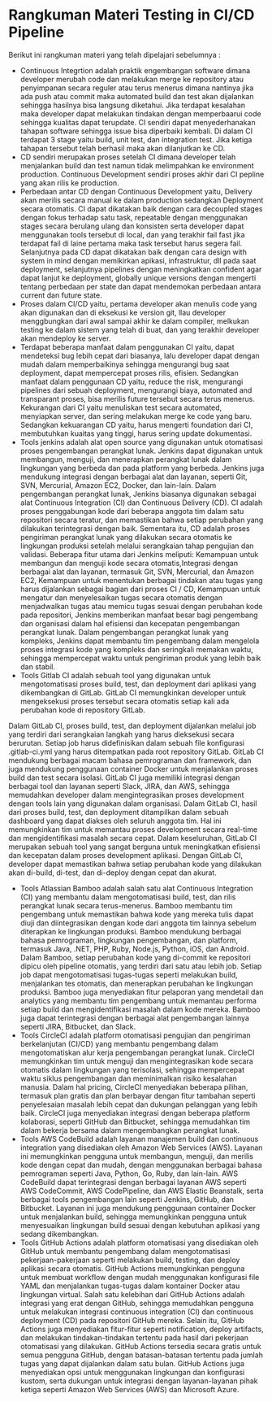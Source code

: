 # Rangkuman Materi Testing in CI/CD Pipeline

Berikut ini rangkuman materi yang telah dipelajari sebelumnya :

* Continuous Integrtion adalah praktik engembangan software dimana developer merubah code dan melakukan merge ke repository atau penyimpanan secara reguler atau terus menerus dimana nantinya jika ada push atau commit maka automated build dan test akan dijalankan sehingga hasilnya bisa langsung diketahui. Jika terdapat kesalahan maka developer dapat melakukan tindakan dengan memperbaarui code sehingga kualitas dapat terupdate. CI sendiri dapat menyederhanakan tahapan software sehingga issue bisa diperbaiki kembali. Di dalam CI terdapat 3 stage yaitu build, unit test, dan integration test. Jika ketiga tahapan tersebut telah berhasil maka akan dilanjutkan ke CD.
* CD sendiri merupakan proses setelah CI dimana developer telah menjalankan build dan test namun tidak melimpahkan ke environment production. Continuous Development sendiri proses akhir dari CI pepline yang akan rilis ke production. 
* Perbedaan antar CD dengan Continuous Development yaitu, Delivery akan merilis secara manual ke dalam production sedangkan Deployment secara otomatis. CI dapat dikatakan baik dengan cara decoupled stages dengan fokus terhadap satu task, repeatable dengan menggunakan stages secara berulang ulang dan konsisten serta developer dapat menggunakan tools tersebut di local, dan yang terakhir fail fast jika terdapat fail di laine pertama maka task tersebut harus segera fail. Selanjutnya pada CD dapat dikatakan baik dengan cara design with system in mind dengan memikirkan apikasi, infrastruktur, dll pada saat deployment, selanjutnya pipelines dengan meningkatkan confident agar dapat lanjut ke deployment, globally unique versions dengan mengerti tentang perbedaan per state dan dapat mendemokan perbedaan antara current dan future state. 
* Proses dalam CI/CD yaitu, pertama developer akan menulis code yang akan digunakan dan di eksekusi ke version git, llau developer menggbungkan dari awal sampai akhir ke dalam compiler, melkukan testing ke dalam sistem yang telah di buat, dan yang terakhir developer akan mendeploy ke server. 
* Terdapat beberapa manfaat dalam penggunakan CI yaitu, dapat mendeteksi bug lebih cepat dari biasanya, lalu developer dapat dengan mudah dalam memperbaikinya sehingga mengurangi bug saat deployment, dapat mempercepat proses rilis, efisien. Sedangkan manfaat dalam penggunaan CD yaitu, reduce the risk, mengurangi pipelines dari sebuah deployment, mengurangi biaya, automated and transparant proses, bisa merilis future tersebut secara terus menerus. Kekurangan dari CI yaitu menuliskan test secara automated, menyiapkan server, dan sering melakukan merge ke code yang baru. Sedangkan kekuarangan CD yaitu, harus mengerti foundation dari CI, membutuhkan kuaitas yang tinggi, harus sering update dokumentasi.  
* Tools jenkins adalah alat open source yang digunakan untuk otomatisasi proses pengembangan perangkat lunak. Jenkins dapat digunakan untuk membangun, menguji, dan menerapkan perangkat lunak dalam lingkungan yang berbeda dan pada platform yang berbeda. Jenkins juga mendukung integrasi dengan berbagai alat dan layanan, seperti Git, SVN, Mercurial, Amazon EC2, Docker, dan lain-lain. Dalam pengembangan perangkat lunak, Jenkins biasanya digunakan sebagai alat Continuous Integration (CI) dan Continuous Delivery (CD). CI adalah proses penggabungan kode dari beberapa anggota tim dalam satu repositori secara teratur, dan memastikan bahwa setiap perubahan yang dilakukan terintegrasi dengan baik. Sementara itu, CD adalah proses pengiriman perangkat lunak yang dilakukan secara otomatis ke lingkungan produksi setelah melalui serangkaian tahap pengujian dan validasi. Beberapa fitur utama dari Jenkins meliputi: Kemampuan untuk membangun dan menguji kode secara otomatis,Integrasi dengan berbagai alat dan layanan, termasuk Git, SVN, Mercurial, dan Amazon EC2, Kemampuan untuk menentukan berbagai tindakan atau tugas yang harus dijalankan sebagai bagian dari proses CI / CD, Kemampuan untuk mengatur dan menyelesaikan tugas secara otomatis dengan menjadwalkan tugas atau memicu tugas sesuai dengan perubahan kode pada repositori, Jenkins memberikan manfaat besar bagi pengembang dan organisasi dalam hal efisiensi dan kecepatan pengembangan perangkat lunak. Dalam pengembangan perangkat lunak yang kompleks, Jenkins dapat membantu tim pengembang dalam mengelola proses integrasi kode yang kompleks dan seringkali memakan waktu, sehingga mempercepat waktu untuk pengiriman produk yang lebih baik dan stabil.
* Tools Gitlab CI adalah sebuah tool yang digunakan untuk mengotomatisasi proses build, test, dan deployment dari aplikasi yang dikembangkan di GitLab. GitLab CI memungkinkan developer untuk mengeksekusi proses tersebut secara otomatis setiap kali ada perubahan kode di repository GitLab.

Dalam GitLab CI, proses build, test, dan deployment dijalankan melalui job yang terdiri dari serangkaian langkah yang harus dieksekusi secara berurutan. Setiap job harus didefinisikan dalam sebuah file konfigurasi .gitlab-ci.yml yang harus ditempatkan pada root repository GitLab. GitLab CI mendukung berbagai macam bahasa pemrograman dan framework, dan juga mendukung penggunaan container Docker untuk menjalankan proses build dan test secara isolasi. GitLab CI juga memiliki integrasi dengan berbagai tool dan layanan seperti Slack, JIRA, dan AWS, sehingga memudahkan developer dalam mengintegrasikan proses development dengan tools lain yang digunakan dalam organisasi. Dalam GitLab CI, hasil dari proses build, test, dan deployment ditampilkan dalam sebuah dashboard yang dapat diakses oleh seluruh anggota tim. Hal ini memungkinkan tim untuk memantau proses development secara real-time dan mengidentifikasi masalah secara cepat. Dalam keseluruhan, GitLab CI merupakan sebuah tool yang sangat berguna untuk meningkatkan efisiensi dan kecepatan dalam proses development aplikasi. Dengan GitLab CI, developer dapat memastikan bahwa setiap perubahan kode yang dilakukan akan di-build, di-test, dan di-deploy dengan cepat dan akurat.     
* Tools Atlassian Bamboo adalah salah satu alat Continuous Integration (CI) yang membantu dalam mengotomatisasi build, test, dan rilis perangkat lunak secara terus-menerus. Bamboo membantu tim pengembang untuk memastikan bahwa kode yang mereka tulis dapat diuji dan diintegrasikan dengan kode dari anggota tim lainnya sebelum diterapkan ke lingkungan produksi. Bamboo mendukung berbagai bahasa pemrograman, lingkungan pengembangan, dan platform, termasuk Java, .NET, PHP, Ruby, Node.js, Python, iOS, dan Android. Dalam Bamboo, setiap perubahan kode yang di-commit ke repositori dipicu oleh pipeline otomatis, yang terdiri dari satu atau lebih job. Setiap job dapat mengotomatisasi tugas-tugas seperti melakukan build, menjalankan tes otomatis, dan menerapkan perubahan ke lingkungan produksi. Bamboo juga menyediakan fitur pelaporan yang mendetail dan analytics yang membantu tim pengembang untuk memantau performa setiap build dan mengidentifikasi masalah dalam kode mereka. Bamboo juga dapat terintegrasi dengan berbagai alat pengembangan lainnya seperti JIRA, Bitbucket, dan Slack.    
* Tools CircleCI adalah platform otomatisasi pengujian dan pengiriman berkelanjutan (CI/CD) yang membantu pengembang dalam mengotomatiskan alur kerja pengembangan perangkat lunak. CircleCI memungkinkan tim untuk menguji dan mengintegrasikan kode secara otomatis dalam lingkungan yang terisolasi, sehingga mempercepat waktu siklus pengembangan dan meminimalkan risiko kesalahan manusia. Dalam hal pricing, CircleCI menyediakan beberapa pilihan, termasuk plan gratis dan plan berbayar dengan fitur tambahan seperti penyelesaian masalah lebih cepat dan dukungan pelanggan yang lebih baik. CircleCI juga menyediakan integrasi dengan beberapa platform kolaborasi, seperti GitHub dan Bitbucket, sehingga memudahkan tim dalam bekerja bersama dalam mengembangkan perangkat lunak.                         
* Tools AWS CodeBuild adalah layanan manajemen build dan continuous integration yang disediakan oleh Amazon Web Services (AWS). Layanan ini memungkinkan pengguna untuk membangun, menguji, dan merilis kode dengan cepat dan mudah, dengan menggunakan berbagai bahasa pemrograman seperti Java, Python, Go, Ruby, dan lain-lain. AWS CodeBuild dapat terintegrasi dengan berbagai layanan AWS seperti AWS CodeCommit, AWS CodePipeline, dan AWS Elastic Beanstalk, serta berbagai tools pengembangan lain seperti Jenkins, GitHub, dan Bitbucket. Layanan ini juga mendukung penggunaan container Docker untuk menjalankan build, sehingga memungkinkan pengguna untuk menyesuaikan lingkungan build sesuai dengan kebutuhan aplikasi yang sedang dikembangkan.
* Tools GitHub Actions adalah platform otomatisasi yang disediakan oleh GitHub untuk membantu pengembang dalam mengotomatisasi pekerjaan-pakerjaan seperti melakukan build, testing, dan deploy aplikasi secara otomatis. GitHub Actions memungkinkan pengguna untuk membuat workflow dengan mudah menggunakan konfigurasi file YAML dan menjalankan tugas-tugas dalam kontainer Docker atau lingkungan virtual. Salah satu kelebihan dari GitHub Actions adalah integrasi yang erat dengan GitHub, sehingga memudahkan pengguna untuk melakukan integrasi continuous integration (CI) dan continuous deployment (CD) pada repositori GitHub mereka. Selain itu, GitHub Actions juga menyediakan fitur-fitur seperti notification, deploy artifacts, dan melakukan tindakan-tindakan tertentu pada hasil dari pekerjaan otomatisasi yang dilakukan. GitHub Actions tersedia secara gratis untuk semua pengguna GitHub, dengan batasan-batasan tertentu pada jumlah tugas yang dapat dijalankan dalam satu bulan. GitHub Actions juga menyediakan opsi untuk menggunakan lingkungan dan konfigurasi kustom, serta dukungan untuk integrasi dengan layanan-layanan pihak ketiga seperti Amazon Web Services (AWS) dan Microsoft Azure.